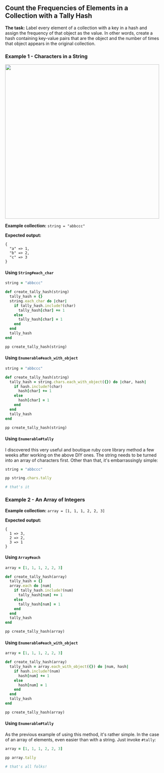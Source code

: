 ## Count the Frequencies of Elements in a Collection with a Tally Hash

**The task:**  Label every element of a collection with a key in a hash and assign the frequency of that object as the value.  In other words, create a hash containing key-value pairs that are the object and the number of times that object appears in the original collection.

### Example 1 - Characters in a String

<img src="https://i.imgur.com/XVkQZzb.gif" width="500" />

**Example collection:** `string = "abbccc"`

**Expected output:**

```
{
  "a" => 1,
  "b" => 2,
  "c" => 3
}
```

#### Using `String#each_char`

```ruby
string = "abbccc"

def create_tally_hash(string)
  tally_hash = {}
  string.each_char do |char|
    if tally_hash.include?(char)
      tally_hash[char] += 1
    else
      tally_hash[char] = 1
    end
  end
  tally_hash
end

pp create_tally_hash(string)
```

#### Using `Enumerable#each_with_object`

```ruby
string = "abbccc"

def create_tally_hash(string)
  tally_hash = string.chars.each_with_object({}) do |char, hash|
    if hash.include?(char)
      hash[char] += 1
    else
      hash[char] = 1
    end
  end
  tally_hash
end

pp create_tally_hash(string)
```

#### Using `Enumerable#tally`

I discovered this very useful and boutique ruby core library method a few weeks after working on the above DIY ones.  The string needs to be turned into an array of characters first.  Other than that, it's embarrassingly simple:

```ruby
string = "abbccc"

pp string.chars.tally

# that's it
```

### Example 2 - An Array of Integers

**Example collection:** `array = [1, 1, 1, 2, 2, 3]`

**Expected output:**

```
{
  1 => 3,
  2 => 2,
  3 => 1
}
```

#### Using  `Array#each`

```ruby
array = [1, 1, 1, 2, 2, 3]

def create_tally_hash(array)
  tally_hash = {}
  array.each do |num|
    if tally_hash.include?(num)
      tally_hash[num] += 1
    else
      tally_hash[num] = 1
    end
  end
  tally_hash
end

pp create_tally_hash(array)
```

#### Using `Enumerable#each_with_object`

```ruby
array = [1, 1, 1, 2, 2, 3]

def create_tally_hash(array)
  tally_hash = array.each_with_object({}) do |num, hash|
    if hash.include?(num)
      hash[num] += 1
    else
      hash[num] = 1
    end
  end
  tally_hash
end

pp create_tally_hash(array)
```
#### Using `Enumerable#tally`

As the previous example of using this method, it's rather simple.  In the case of an array of elements, even easier than with a string.  Just invoke `#tally`:

```ruby
array = [1, 1, 1, 2, 2, 3]

pp array.tally

# that's all folks!
```